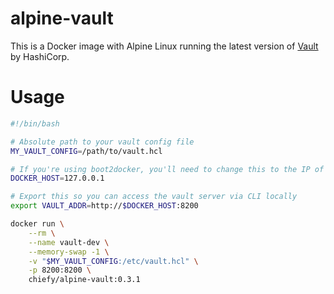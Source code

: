 # alpine-vault
This is a Docker image with Alpine Linux running the latest version of [Vault](http://vaultproject.io) by HashiCorp.

# Usage
```bash
#!/bin/bash

# Absolute path to your vault config file
MY_VAULT_CONFIG=/path/to/vault.hcl

# If you're using boot2docker, you'll need to change this to the IP of your boot2docker host
DOCKER_HOST=127.0.0.1

# Export this so you can access the vault server via CLI locally
export VAULT_ADDR=http://$DOCKER_HOST:8200

docker run \
	--rm \
	--name vault-dev \
	--memory-swap -1 \
	-v "$MY_VAULT_CONFIG:/etc/vault.hcl" \
	-p 8200:8200 \
	chiefy/alpine-vault:0.3.1

```

